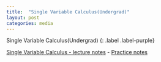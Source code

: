 ```yaml
---
title:  "Single Variable Calculus(Undergrad)"
layout: post
categories: media
---
```


Single Variable Calculus(Undergrad)
{: .label .label-purple}

[Single Variable Calculus - lecture notes](https://ocw.mit.edu/courses/18-01-single-variable-calculus-fall-2006/pages/lecture-notes/)  - [Practice notes](https://onedrive.live.com/redir?resid=8E1B559C9EF6B2AF%21507&page=Edit&wd=target%28MIT%20OCW.one%7C05c0c40b-1aa0-40f0-bcae-d2db75a60b86%2F%29&wdorigin=717)




